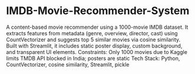 # IMDB-Movie-Recommender-System
A content-based movie recommender using a 1000-movie IMDB dataset. It extracts features from metadata (genre, overview, director, cast) using CountVectorizer and suggests top 5 similar movies via cosine similarity. Built with Streamlit, it includes static poster display, custom background, and transparent UI elements.  Constraints:      Only 1000 movies due to Kaggle limits      TMDB API blocked in India; posters are static  Tech Stack: Python, CountVectorizer, cosine similarity, Streamlit, pickle
